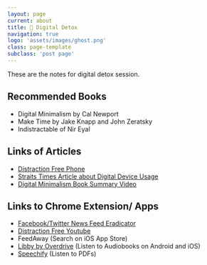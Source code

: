 ```yaml
---
layout: page
current: about
title: 📱 Digital Detox
navigation: true
logo: 'assets/images/ghost.png'
class: page-template
subclass: 'post page'
---
```


These are the notes for digital detox session. 

## Recommended Books
- Digital Minimalism by Cal Newport
- Make Time by Jake Knapp and John Zeratsky
- Indistractable of Nir Eyal


## Links of Articles

- [Distraction Free Phone](https://sharvesh.com/iphone)
- [Straits Times Article about Digital Device Usage](https://www.straitstimes.com/singapore/12hr-42min-connected-for-hours)
- [Digital Minimalism Book Summary Video](https://www.youtube.com/watch?v=ToEo8cdQ2To)

## Links to Chrome Extension/ Apps

- [Facebook/Twitter News Feed Eradicator](https://chrome.google.com/webstore/detail/news-feed-eradicator-for/fjcldmjmjhkklehbacihaiopjklihlgg?hl=en)
- [Distraction Free Youtube](https://chrome.google.com/webstore/detail/df-tube-distraction-free/mjdepdfccjgcndkmemponafgioodelna?hl=en)
- FeedAway (Search on iOS App Store)
- [Libby by Overdrive](https://www.overdrive.com/apps/libby/) (Listen to Audiobooks on Android and iOS)
- [Speechify](https://getspeechify.com) (Listen to PDFs)
